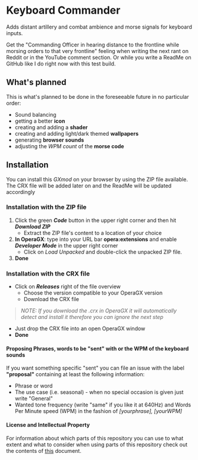 # **Keyboard Commander**
 Adds distant artillery and combat ambience and morse signals for keyboard inputs.
 
 Get the "Commanding Officer in hearing distance to the frontline while morsing orders to that very frontline" feeling when 
 writing the next rant on Reddit or in the YouTube comment section. Or while you write a ReadMe on GitHub like I do right now with this test build.

## What's planned
 This is what's planned to be done in the foreseeable future in no particular order:
 * Sound balancing
 * getting a better **icon**
 * creating and adding a **shader**
 * creating and adding light/dark themed **wallpapers**
 * generating **browser sounds**
 * adjusting the *WPM count* of the **morse code**

## Installation
 You can install this *GXmod* on your browser by using the ZIP file available. The CRX file will be added later on and
 the ReadMe will be updated accordingly

### Installation with the ZIP file
 1. Click the green __*Code*__ button in the upper right corner and then hit __*Download ZIP*__
    - Extract the ZIP file's content to a location of your choice
 2. **In OperaGX**: type into your URL bar **opera:extensions** and enable __*Developer Mode*__ in the upper right corner
    - Click on *Load Unpacked* and double-click the unpacked ZIP file.
 3. **Done**

### Installation with the CRX file
 * Click on __*Releases*__ right of the file overview
    - Choose the version compatible to your OperaGX version
    - Download the CRX file


 > *NOTE: If you download the .crx in OperaGX it will automatically detect and install it therefore you can ignore the next step*
 * Just drop the CRX file into an open OperaGX window
 * **Done**


#### Proposing Phrases, words to be "sent" with or the WPM of the keyboard sounds
 If you want something specific "sent" you can file an issue with the label **"proposal"** containing at least the following information:
 * Phrase or word
 * The use case (i.e. seasonal) - when no special occasion is given just write "General"
 * Wanted tone frequency (write "same" if you like it at 640Hz) and Words Per Minute speed (WPM) in the fashion of *[yourphrase], [yourWPM]*



#### License and Intellectual Property
 For information about which parts of this repository you can use to what extent and what to consider when 
 using parts of this repository check out the contents of [this](license.txt) document.
